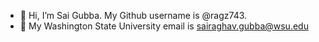 - 👋 Hi, I’m Sai Gubba. My Github username is @ragz743.
- 👀 My Washington State University email is sairaghav.gubba@wsu.edu

<!---
ragz743/ragz743 is a ✨ special ✨ repository because its `README.md` (this file) appears on your GitHub profile.
You can click the Preview link to take a look at your changes.
--->
